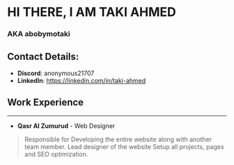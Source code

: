 # HI THERE, I AM TAKI AHMED
### AKA abobymotaki

## Contact Details:
- **Discord**: anonymous21707
- **LinkedIn**: https://linkedin.com/in/taki-ahmed

## Work Experience
---
- **Qasr Al Zumurud** - Web Designer
> Responsible for Developing the entire website along with another team member.
> Lead designer of the website
> Setup all projects, pages and SEO optimization.

<!---
abobymotaki/abobymotaki is a ✨ special ✨ repository because its `README.md` (this file) appears on your GitHub profile.
You can click the Preview link to take a look at your changes.
--->

